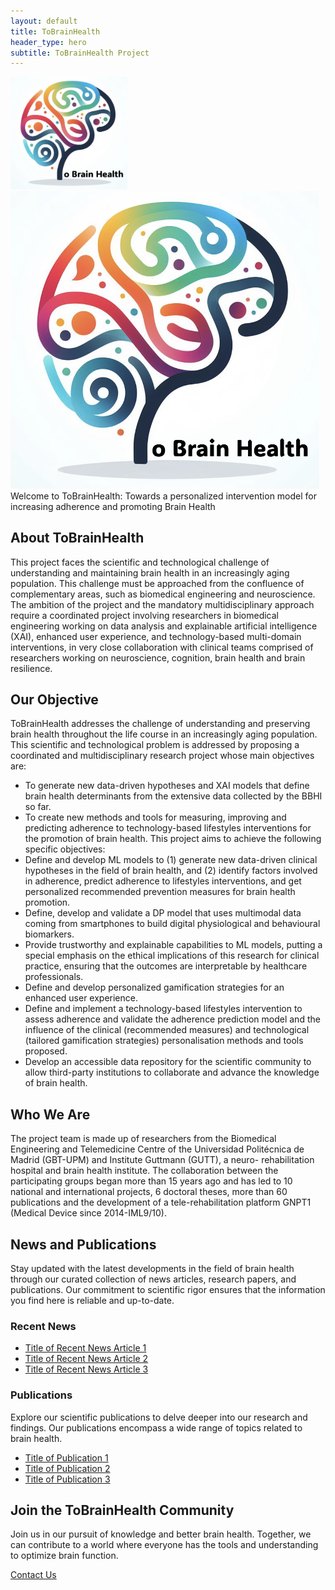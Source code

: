 ```yaml
---
layout: default
title: ToBrainHealth
header_type: hero
subtitle: ToBrainHealth Project
---
```



<img src="assets/logos/toBrainHealthLogo.png" alt="Logo GBT" width="187">
<div style="float: left; margin-right: 10px;">
  <img src="assets/logos/toBrainHealthLogo.png" alt="Texto alternativo">
</div>

Welcome to ToBrainHealth: Towards a personalized intervention model for increasing adherence and promoting Brain Health


## About ToBrainHealth

This project faces the scientific and technological challenge of understanding and maintaining brain health in an increasingly aging population. This challenge must be approached from the confluence of complementary areas, such as biomedical engineering and neuroscience. The ambition of the project and the mandatory multidisciplinary approach require a coordinated project involving researchers in biomedical engineering working on data analysis and explainable artificial intelligence (XAI), enhanced user experience, and technology-based multi-domain interventions, in very close collaboration with clinical teams comprised of researchers working on neuroscience, cognition, brain health and brain resilience.


## Our Objective

ToBrainHealth addresses the challenge of understanding and preserving brain health throughout the life course in an increasingly aging population. This scientific and technological problem is addressed by proposing a coordinated and multidisciplinary research project whose main objectives are:
+ To generate new data-driven hypotheses and XAI models that define brain health determinants from the extensive data collected by the BBHI so far.
+ To create new methods and tools for measuring, improving and predicting adherence to technology-based lifestyles interventions for the promotion of brain health.
This project aims to achieve the following specific objectives:
+ Define and develop ML models to (1) generate new data-driven clinical hypotheses in the field of brain health, and (2) identify factors involved in adherence, predict adherence to lifestyles interventions, and get personalized recommended prevention measures for brain health promotion.
+ Define, develop and validate a DP model that uses multimodal data coming from smartphones to build digital physiological and behavioural biomarkers.
+ Provide trustworthy and explainable capabilities to ML models, putting a special emphasis on the ethical implications of this research for clinical practice, ensuring that the outcomes are interpretable by healthcare professionals.
+ Define and develop personalized gamification strategies for an enhanced user experience.
+ Define and implement a technology-based lifestyles intervention to assess adherence and validate the adherence prediction model and the influence of the clinical (recommended measures) and technological (tailored gamification strategies) personalisation methods and tools proposed.
+ Develop an accessible data repository for the scientific community to allow third-party institutions to collaborate and advance the knowledge of brain health.

## Who We Are

The project team is made up of researchers from the Biomedical Engineering and Telemedicine Centre of the Universidad Politécnica de Madrid (GBT-UPM) and Institute Guttmann (GUTT), a neuro- rehabilitation hospital and brain health institute. The collaboration between the participating groups began more than 15 years ago and has led to 10 national and international projects, 6 doctoral theses, more than 60 publications and the development of a tele-rehabilitation platform GNPT1 (Medical Device since 2014-IML9/10).

## News and Publications

Stay updated with the latest developments in the field of brain health through our curated collection of news articles, research papers, and publications. Our commitment to scientific rigor ensures that the information you find here is reliable and up-to-date.

### Recent News

- [Title of Recent News Article 1](#)
- [Title of Recent News Article 2](#)
- [Title of Recent News Article 3](#)

### Publications

Explore our scientific publications to delve deeper into our research and findings. Our publications encompass a wide range of topics related to brain health.

- [Title of Publication 1](#)
- [Title of Publication 2](#)
- [Title of Publication 3](#)

## Join the ToBrainHealth Community

Join us in our pursuit of knowledge and better brain health. Together, we can contribute to a world where everyone has the tools and understanding to optimize brain function.

[Contact Us](mailto:info@tobrainhealth.es)
